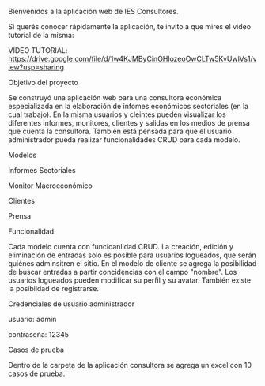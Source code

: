 Bienvenidos a la aplicación web de IES Consultores.

Si querés conocer rápidamente la aplicación, te invito a que mires el video tutorial de la misma:

VIDEO TUTORIAL: https://drive.google.com/file/d/1w4KJMByCinOHlozeoOwCLTw5KvUwlVs1/view?usp=sharing

Objetivo del proyecto

Se construyó una aplicación web para una consultora económica especializada en la elaboración de infomes económicos sectoriales (en la cual trabajo). En la misma usuarios y cleintes pueden visualizar los diferentes informes, monitores, clientes y salidas en los medios de prensa que cuenta la consultora. También está pensada para que el usuario administrador pueda realizar funcionalidades CRUD para cada modelo. 

Modelos

Informes Sectoriales

Monitor Macroeconómico

Clientes

Prensa


Funcionalidad

Cada modelo cuenta con funcioanlidad CRUD. La creación, edición y eliminación de entradas solo es posible para usuarios logueados, que serán quiénes adminsitren el sitio. En el modelo de cliente se agrega la posibilidad de buscar entradas a partir concidencias con el campo "nombre". Los usuarios logueados pueden modificar su perfil y su avatar. También existe la posibiidad de registrarse.

Credenciales de usuario administrador

usuario: admin

contraseña: 12345

Casos de prueba

Dentro de la carpeta de la aplicación consultora se agrega un excel con 10 casos de prueba.


